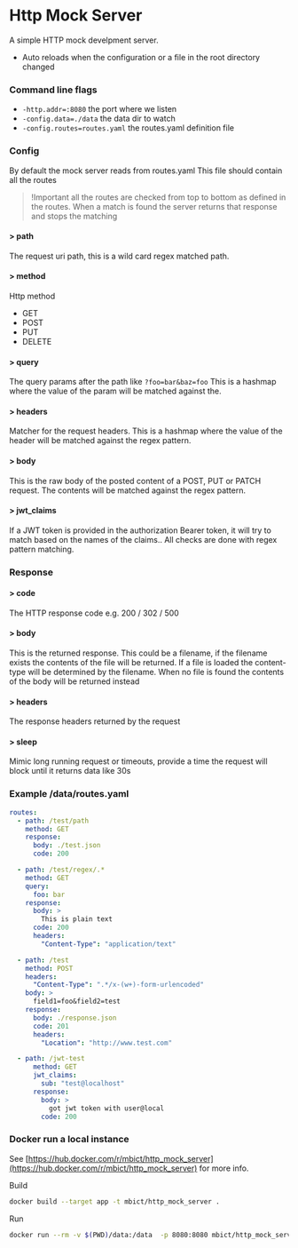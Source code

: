 # Http Mock Server

A simple HTTP mock develpment server.

- Auto reloads when the configuration or a file in the root directory changed

### Command line flags
- `-http.addr=:8080` the port where we listen
- `-config.data=./data` the data dir to watch
- `-config.routes=routes.yaml` the routes.yaml definition file 

### Config
By default the mock server reads from routes.yaml
This file should contain all the routes

> !Important all the routes are checked from top to bottom as defined in the routes.
> When a match is found the server returns that response and stops the matching

#### > path 
The request uri path, this is a wild card regex matched path.

#### > method
Http method
- GET 
- POST 
- PUT 
- DELETE

#### > query
The query params after the path like `?foo=bar&baz=foo`
This is a hashmap where the value of the param will be matched against the.

#### > headers
Matcher for the request headers.
This is a hashmap where the value of the header will be matched against the regex pattern.

#### > body
This is the raw body of the posted content of a POST, PUT or PATCH request.
The contents will be matched against the regex pattern.

#### > jwt_claims
If a JWT token is provided in the authorization Bearer token, it will try to match based on the names of the claims..
All checks are done with regex pattern matching.


### Response

#### > code
The HTTP response code e.g. 200 / 302 / 500

#### > body
This is the returned response.
This could be a filename, if the filename exists the contents of the file will be returned.
If a file is loaded the content-type will be determined by the filename.
When no file is found the contents of the body will be returned instead

#### > headers
The response headers returned by the request

#### > sleep
Mimic long running request or timeouts, provide a time the request will block until it returns data like 30s

### Example /data/routes.yaml
```yaml
routes:
  - path: /test/path
    method: GET
    response:
      body: ./test.json
      code: 200

  - path: /test/regex/.*
    method: GET
    query:
      foo: bar
    response:
      body: >
        This is plain text
      code: 200
      headers:
        "Content-Type": "application/text"

  - path: /test
    method: POST
    headers:
      "Content-Type": ".*/x-(w+)-form-urlencoded"
    body: >
      field1=foo&field2=test
    response:
      body: ./response.json
      code: 201
      headers:
        "Location": "http://www.test.com"

  - path: /jwt-test
      method: GET
      jwt_claims:
        sub: "test@localhost"
      response:
        body: >
          got jwt token with user@local
        code: 200
``` 

### Docker run a local instance
See [https://hub.docker.com/r/mbict/http_mock_server](https://hub.docker.com/r/mbict/http_mock_server) for more info.

Build
```bash
docker build --target app -t mbict/http_mock_server .
```

Run
```bash
docker run --rm -v $(PWD)/data:/data  -p 8080:8080 mbict/http_mock_server 
```


